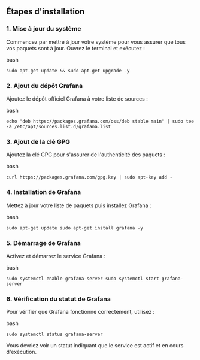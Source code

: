 ## Étapes d'installation

### 1. Mise à jour du système

Commencez par mettre à jour votre système pour vous assurer que tous vos paquets sont à jour. Ouvrez le terminal et exécutez :

bash

`sudo apt-get update && sudo apt-get upgrade -y`

### 2. Ajout du dépôt Grafana

Ajoutez le dépôt officiel Grafana à votre liste de sources :

bash

`echo "deb https://packages.grafana.com/oss/deb stable main" | sudo tee -a /etc/apt/sources.list.d/grafana.list`

### 3. Ajout de la clé GPG

Ajoutez la clé GPG pour s'assurer de l'authenticité des paquets :

bash

`curl https://packages.grafana.com/gpg.key | sudo apt-key add -`

### 4. Installation de Grafana

Mettez à jour votre liste de paquets puis installez Grafana :

bash

`sudo apt-get update sudo apt-get install grafana -y`

### 5. Démarrage de Grafana

Activez et démarrez le service Grafana :

bash

`sudo systemctl enable grafana-server sudo systemctl start grafana-server`

### 6. Vérification du statut de Grafana

Pour vérifier que Grafana fonctionne correctement, utilisez :

bash

`sudo systemctl status grafana-server`

Vous devriez voir un statut indiquant que le service est actif et en cours d'exécution.

